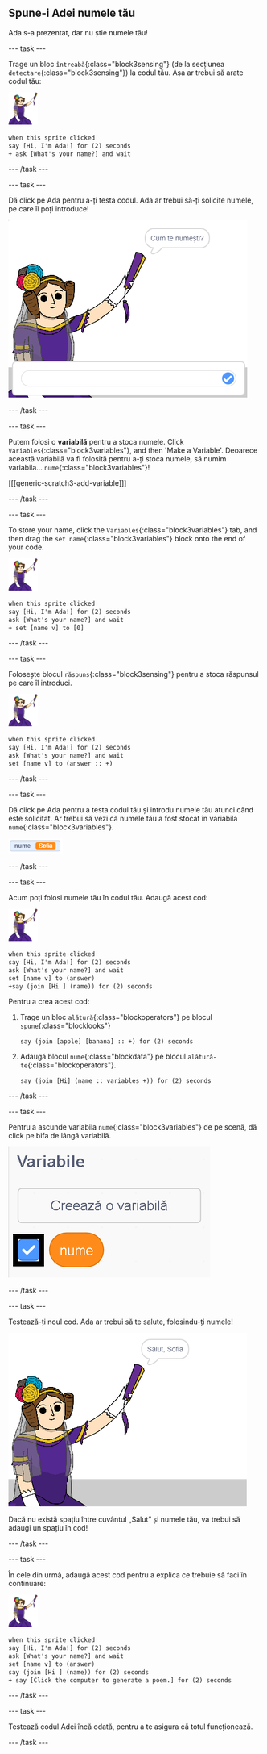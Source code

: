 ## Spune-i Adei numele tău

Ada s-a prezentat, dar nu știe numele tău!

\--- task \---

Trage un bloc `întreabă`{:class="block3sensing"} (de la secțiunea `detectare`{:class="block3sensing"}) la codul tău. Așa ar trebui să arate codul tău:

![personajul Ada](images/ada-sprite.png)

```blocks3
when this sprite clicked
say [Hi, I'm Ada!] for (2) seconds
+ ask [What's your name?] and wait
```

\--- /task \---

\--- task \---

Dă click pe Ada pentru a-ți testa codul. Ada ar trebui să-ți solicite numele, pe care îl poți introduce!

![personajul Ada care întreabă numele tău](images/poetry-input.png)

\--- /task \---

\--- task \---

Putem folosi o **variabilă** pentru a stoca numele. Click `Variables`{:class="block3variables"}, and then 'Make a Variable'. Deoarece această variabilă va fi folosită pentru a-ți stoca numele, să numim variabila... `nume`{:class="block3variables"}!

[[[generic-scratch3-add-variable]]]

\--- /task \---

\--- task \---

To store your name, click the `Variables`{:class="block3variables"} tab, and then drag the `set name`{:class="block3variables"} block onto the end of your code.

![personajul Ada](images/ada-sprite.png)

```blocks3
when this sprite clicked
say [Hi, I'm Ada!] for (2) seconds
ask [What's your name?] and wait
+ set [name v] to [0]
```

\--- /task \---

\--- task \---

Folosește blocul `răspuns`{:class="block3sensing"} pentru a stoca răspunsul pe care îl introduci.

![personajul Ada](images/ada-sprite.png)

```blocks3
when this sprite clicked
say [Hi, I'm Ada!] for (2) seconds
ask [What's your name?] and wait
set [name v] to (answer :: +)
```

\--- /task \---

\--- task \---

Dă click pe Ada pentru a testa codul tău și introdu numele tău atunci când este solicitat. Ar trebui să vezi că numele tău a fost stocat în variabila `nume`{:class="block3variables"}.

![captură de ecran](images/poetry-name-test.png)

\--- /task \---

\--- task \---

Acum poți folosi numele tău în codul tău. Adaugă acest cod:

![personajul Ada](images/ada-sprite.png)

```blocks3
when this sprite clicked
say [Hi, I'm Ada!] for (2) seconds
ask [What's your name?] and wait
set [name v] to (answer)
+say (join [Hi ] (name)) for (2) seconds 
```

Pentru a crea acest cod:

1. Trage un bloc `alătură`{:class="blockoperators"} pe blocul `spune`{:class="blocklooks"}
    
    ```blocks3
    say (join [apple] [banana] :: +) for (2) seconds
    ```

2. Adaugă blocul `nume`{:class="blockdata"} pe blocul `alătură-te`{:class="blockoperators"}.
    
    ```blocks3
    say (join [Hi] (name :: variables +)) for (2) seconds
    ```

\--- /task \---

\--- task \---

Pentru a ascunde variabila `nume`{:class="block3variables"} de pe scenă, dă click pe bifa de lângă variabilă.

![bifa de lângă numele variabilei](images/poetry-tick-annotated.png)

\--- /task \---

\--- task \---

Testează-ți noul cod. Ada ar trebui să te salute, folosindu-ți numele!

![captură de ecran](images/poetry-name-test2.png)

Dacă nu există spațiu între cuvântul „Salut” și numele tău, va trebui să adaugi un spațiu în cod!

\--- /task \---

\--- task \---

În cele din urmă, adaugă acest cod pentru a explica ce trebuie să faci în continuare:

![personajul Ada](images/ada-sprite.png)

```blocks3
when this sprite clicked
say [Hi, I'm Ada!] for (2) seconds
ask [What's your name?] and wait
set [name v] to (answer)
say (join [Hi ] (name)) for (2) seconds 
+ say [Click the computer to generate a poem.] for (2) seconds 
```

\--- /task \---

\--- task \---

Testează codul Adei încă odată, pentru a te asigura că totul funcționează.

\--- /task \---
